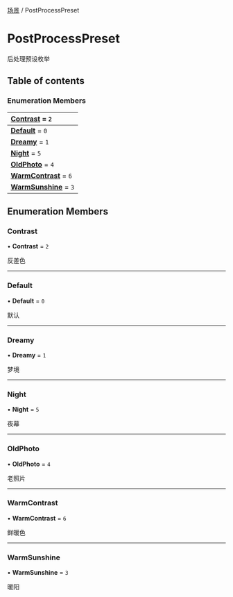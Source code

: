 [场景](../groups/场景.场景.md) / PostProcessPreset

# PostProcessPreset <Badge type="tip" text="Enumeration" /> <Score text="PostProcessPreset" />

后处理预设枚举

## Table of contents

### Enumeration Members <Score text="Enumeration" /> 
| **[Contrast](mw.PostProcessPreset.md#contrast)** = ``2``  |
| :----- |
| **[Default](mw.PostProcessPreset.md#default)** = ``0`` |
| **[Dreamy](mw.PostProcessPreset.md#dreamy)** = ``1`` |
| **[Night](mw.PostProcessPreset.md#night)** = ``5`` |
| **[OldPhoto](mw.PostProcessPreset.md#oldphoto)** = ``4`` |
| **[WarmContrast](mw.PostProcessPreset.md#warmcontrast)** = ``6`` |
| **[WarmSunshine](mw.PostProcessPreset.md#warmsunshine)** = ``3`` |

## Enumeration Members

### Contrast <Score text="Contrast" /> 

• **Contrast** = ``2``

反差色

___

### Default <Score text="Default" /> 

• **Default** = ``0``

默认

___

### Dreamy <Score text="Dreamy" /> 

• **Dreamy** = ``1``

梦境

___

### Night <Score text="Night" /> 

• **Night** = ``5``

夜幕

___

### OldPhoto <Score text="OldPhoto" /> 

• **OldPhoto** = ``4``

老照片

___

### WarmContrast <Score text="WarmContrast" /> 

• **WarmContrast** = ``6``

鲜暖色

___

### WarmSunshine <Score text="WarmSunshine" /> 

• **WarmSunshine** = ``3``

暖阳
